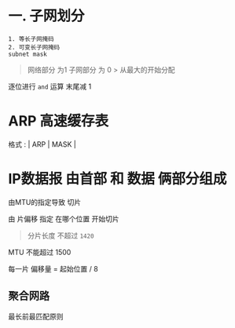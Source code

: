 一. 子网划分
==========

    1. 等长子网掩码
    2. 可变长子网掩码
    subnet mask

> 网络部分 为1
> 子网部分 为 0
    > 从最大的开始分配

逐位进行 `and` 运算
末尾减 1

ARP 高速缓存表
===========

格式 : | ARP  | MASK |

IP数据报 由首部 和 数据 俩部分组成
=======================

由MTU的指定导致 切片

由 片偏移 指定 在哪个位置 开始切片

> 分片长度 不超过 `1420`

MTU 不能超过 1500

每一片 偏移量 = 起始位置 / 8

聚合网路
--------

最长前最匹配原则